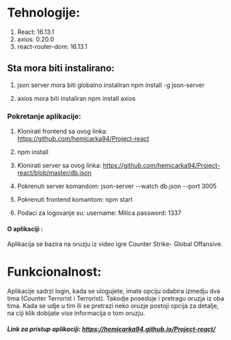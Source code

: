 # Tehnologije:

1. React: 16.13.1
2. axios: 0.20.0
3. react-router-dom: 16.13.1

## Sta mora biti instalirano: 

1. json server mora biti globalno instaliran
npm install -g json-server

2. axios mora biti instaliran
npm install axios

### Pokretanje aplikacije:

1. Klonirati frontend sa ovog linka:
            https://github.com/hemicarka94/Project-react

2. npm install

3. Klonirati server sa ovog linka: 
            https://github.com/hemicarka94/Project-react/blob/master/db.json

4. Pokrenuti server komandom:
            json-server --watch db.json --port 3005

5. Pokrenuti frontend komantom: 
            npm start

6. Podaci za logovanje su:
            username: Milica
            password: 1337

#### O aplikaciji :

Aplikacija se bazira na oruzju iz video igre Counter Strike- Global Offansive.

# Funkcionalnost:

Aplikacije sadrzi login, kada se ulogujete, imate opciju odabira izmedju dva tima (Counter Terrorist i Terrorist). Takodje poseduje i pretragu oruzja iz oba tima. Kada se udje u tim ili se pretrazi neko oruzje postoji opcija za detalje, na ciji klik dobijate vise informacija o tom oruzju.

##### Link za pristup aplikaciji: https://hemicarka94.github.io/Project-react/